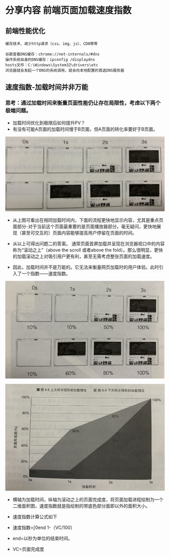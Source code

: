 # 分享内容 前端页面加载速度指数

## 前端性能优化
    缓存技术、减少http请求（css、img、js）、CDN等等

    谷歌查看DNS缓存：chrome://net-internals/#dns
    操作系统自身的DNS缓存：ipconfig /displaydns
    hosts文件：C:\Windows\System32\drivers\etc
    浏览器就会发起一个DNS的系统调用，就会向本地配置的首选DNS服务器

## 速度指数-加载时间并非万能

### 思考：通过加载时间来衡量页面性能仍让存在局限性，考虑以下两个极端问题。

- 加载时间优化到极限后如何提升PV？
- 有没有可能A页面的加载时间慢于B页面，但A页面的转化率要好于B页面。

![avatar](./img/1.png)

- 从上图可看出在相同加载时间内，下面的流程更快地显示内容，尤其是重点页面部分-对于当前这个页面最重要的是页面播放器部分。毫无疑问，更快地展现（甚至可交互的）页面内容能够提高用户停留在页面的时间。

- 从以上可得出问题二的答案。
通常页面首屏加载并呈现在浏览器视口中的内容称为“滚动之上”（above the scroll 或者above the fold）。那么很明显，更快的加载滚动之上对吸引用户更有利，甚至无需考虑整张页面的加载速度。

- 因此，加载时间并不是万能的。它无法来衡量网页加载时的用户体验。此时引入了一个指数——速度指数。

![avatar](./img/2.png)

![avatar](./img/3.png)

- 横轴为加载时间，纵轴为滚动之上的页面完成度，将页面加载进程绘制为一个二维面积图，速度指数就是指绘制的带底色部分面即以外的面积大小。

- 速度指数计算公式如下
- 速度指数=∫0end 1-（VC/100）
- end=以秒为单位的结束时间。
- VC=页面完成度
